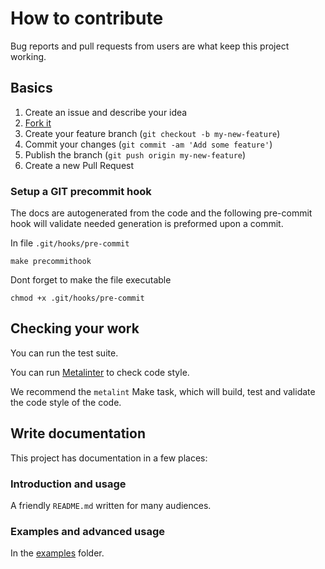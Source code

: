 # How to contribute

Bug reports and pull requests from users are what keep this project working.

## Basics

1. Create an issue and describe your idea
2. [Fork it](https://github.com/talon-one/talang/fork)
3. Create your feature branch (`git checkout -b my-new-feature`)
4. Commit your changes (`git commit -am 'Add some feature'`)
5. Publish the branch (`git push origin my-new-feature`)
6. Create a new Pull Request

### Setup a GIT precommit hook
The docs are autogenerated from the code and the following pre-commit hook will validate needed generation is preformed upon a commit.



In file `.git/hooks/pre-commit`

    make precommithook

Dont forget to make the file executable

    chmod +x .git/hooks/pre-commit

## Checking your work

You can run the test suite.

You can run [Metalinter](https://github.com/alecthomas/gometalinter) to check code style.

We recommend the `metalint` Make task, which will build, test and validate the code style of the code.

## Write documentation

This project has documentation in a few places:

### Introduction and usage

A friendly `README.md` written for many audiences.

### Examples and advanced usage

In the [examples](/example) folder.
